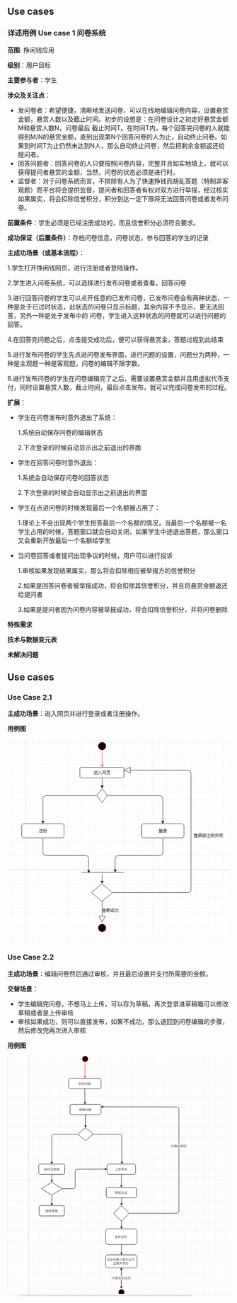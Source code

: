 ## Use cases
### 详述用例 Use case 1 问卷系统

**范围**: 挣闲钱应用

**级别**：用户目标

**主要参与者**：学生

**涉众及关注点**：
- 发问卷者：希望便捷，清晰地发送问卷，可以在线地编辑问卷内容，设置悬赏金额，悬赏人数以及截止时间。初步的设想是：在问卷设计之初定好悬赏金额M和悬赏人数N，问卷最后 截止时间T。在时间T内，每个回答完问卷的人就能得到M/N的悬赏金额，直到出现第N个回答问卷的人为止，自动终止问卷。如果到时间T为止仍然未达到N人，那么自动终止问卷，然后把剩余金额返还给提问者。
- 回答问题者：回答问卷的人只要按照问卷内容，完整并且如实地填上，就可以获得提问者悬赏的金额，当然，问卷的状态必须是进行时。
- 监督者：对于问卷系统而言，不排除有人为了快速挣钱而胡乱答题（特制非客观题）而平台将会提供监督，提问者和回答者有权对双方进行举报，经过核实如果属实，将会扣除信誉积分，积分到达一定下限将无法回答问卷或者发布问卷。

**前置条件**：学生必须是已经注册成功的，而且信誉积分必须符合要求。

**成功保证（后置条件）**：存档问卷信息，问卷状态，参与回答的学生的记录

**主成功场景（或基本流程）**：

1.学生打开挣闲钱网页，进行注册或者登陆操作。

2.学生进入问卷系统，可以选择进行发布问卷或者查看，回答问卷

3.进行回答问卷的学生可以点开任意的已发布问卷，已发布问卷会有两种状态，一种是处于已过时状态，此状态的问卷只显示标题，其余内容不予显示，更无法回答，另外一种是处于发布中的
问卷，学生进入这种状态的问卷就可以进行问题的回答。

4.在回答完问题之后，点击提交成功后，便可以获得悬赏金，答题过程到此结束

5.进行发布问卷的学生先点进问卷发布界面，进行问题的设置，问题分为两种，一种是主观题一种是客观题，问卷的编辑不限字数。

6.进行发布问卷的学生在问卷编辑完了之后，需要设置悬赏金额并且用虚拟代币支付，同时设置悬赏人数，截止时间，最后点击发布，就可以完成问卷发布的过程。

**扩展**：

- 学生在问卷发布时意外退出了系统：

    1.系统自动保存问卷的编辑状态

    2.下次登录的时候自动显示出之前退出的界面

- 学生在回答问卷时意外退出：

    1.系统会自动保存问卷的回答状态

    2.下次登录的时候会自动显示出之前退出的界面

- 学生在点进问卷的时候发现最后一个名额被占用了：

    1.理论上不会出现两个学生抢答最后一个名额的情况，当最后一个名额被一名学生占用的时候，答题窗口就会自动关闭，如果学生中途退出答题，那么窗口又会重新开放最后一个名额给学生

- 当问卷回答或者提问出现争议的时候，用户可以进行投诉

    1.审核如果发现结果属实，那么将会扣除相应被举报方的信誉积分

    2.如果是回答问卷者被举报成功，将会扣除其信誉积分，并且将悬赏金额返还给提问者

    3.如果是提问者因为问卷内容被举报成功，将会扣除信誉积分，并将问卷删除

    

**特殊需求**


**技术与数据变元表**

**未解决问题**

## Use cases

### Use Case 2.1

**主成功场景**：进入网页并进行登录或者注册操作。

**用例图**

![](.\图片\注册登录活动图.png)


### Use Case 2.2
**主成功场景**：编辑问卷然后通过审核，并且最后设置并支付所需要的金额。

**交替场景**：

- 学生编辑完问卷，不想马上上传，可以存为草稿，再次登录进草稿箱可以修改草稿或者是上传审核
- 审核如果成功，则可以直接发布，如果不成功，那么退回到问卷编辑的步骤，然后修改完再次进入审核

**用例图**



![问卷系统活动图](.\图片\问卷系统活动图.png)